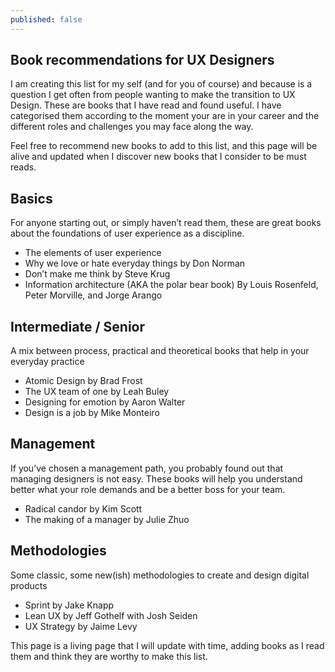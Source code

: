 ```yaml
---
published: false
---
```

## Book recommendations for UX Designers
I am creating this list for my self (and for you of course) and because is a question I get often from people wanting to make the transition to UX Design. These are books that I have read and found useful. I have categorised them according to the moment your are in your career and the different roles and challenges you may face along the way. 

Feel free to recommend new books to add to this list, and this page will be alive and updated when I discover new books that I consider to be must reads.


## Basics
For anyone starting out, or simply haven’t read them, these are great books about the foundations of user experience as a discipline.


- The elements of user experience
- Why we love or hate everyday things by Don Norman
- Don’t make me think by Steve Krug
- Information architecture (AKA the polar bear book) By Louis Rosenfeld, Peter Morville, and Jorge Arango


## Intermediate / Senior
A mix between process, practical and theoretical books that help in your everyday practice


- Atomic Design by Brad Frost
- The UX team of one by Leah Buley 
- Designing for emotion by Aaron Walter
- Design is a job by Mike Monteiro


## Management
If you’ve chosen a management path, you probably found out that managing designers is not easy. These books will help you understand better what your role demands and be a better boss for your team.

- Radical candor by Kim Scott
- The making of a manager by Julie Zhuo


## Methodologies
Some classic, some new(ish) methodologies to create and design digital products

- Sprint by Jake Knapp
- Lean UX by Jeff Gothelf with Josh Seiden
- UX Strategy by Jaime Levy


This page is a living page that I will update with time, adding books as I read them and think they are worthy to make this list.